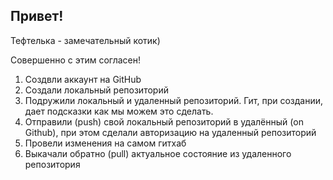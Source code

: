 ## Привет!

Тефтелька - замечательный котик)

Совершенно с этим согласен!

1. Создвли аккаунт на GitHub
2. Создали локальный репозиторий
3. Подружили локальный и удаленный репозиторий. Гит, при создании, дает подсказки как мы можем это сделать.
4. Отправили (push) свой локальный репозиторий в удалённый (on Github), при этом сделали авторизацию на удаленный репозиторий
5. Провели изменения на самом гитхаб
6. Выкачали обратно (pull) актуальное состояние из удаленного репозитория